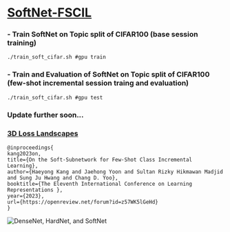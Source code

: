 # [SoftNet-FSCIL](https://openreview.net/forum?id=z57WK5lGeHd)


### - Train SoftNet on Topic split of CIFAR100 (base session training)
```
./train_soft_cifar.sh #gpu train
```

### - Train and Evaluation of SoftNet on Topic split of CIFAR100 (few-shot incremental session traing and evaluation)
```
./train_soft_cifar.sh #gpu test
```


### Update further soon...

### [3D Loss Landscapes](https://github.com/ihaeyong/SoftNet-3DLS)

```
@inproceedings{
kang2023on,
title={On the Soft-Subnetwork for Few-Shot Class Incremental Learning},
author={Haeyong Kang and Jaehong Yoon and Sultan Rizky Hikmawan Madjid and Sung Ju Hwang and Chang D. Yoo},
booktitle={The Eleventh International Conference on Learning Representations },
year={2023},
url={https://openreview.net/forum?id=z57WK5lGeHd}
}
```

![DenseNet, HardNet, and SoftNet](github.com/ihaeyong/SoftNet-FSCIL/plots/3d_loss)
